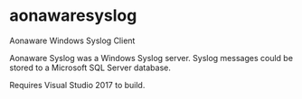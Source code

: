 # aonawaresyslog
Aonaware Windows Syslog Client

Aonaware Syslog was a Windows Syslog server.  Syslog messages could be stored to a Microsoft SQL Server database.

Requires Visual Studio 2017 to build.
